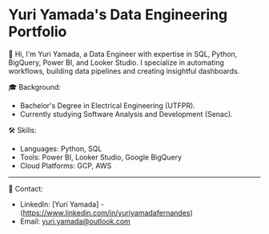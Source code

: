 # Yuri Yamada's Data Engineering Portfolio

👋 Hi, I'm Yuri Yamada, a Data Engineer with expertise in SQL, Python, BigQuery, Power BI, and Looker Studio. I specialize in automating workflows, building data pipelines and creating insightful dashboards.

🎓 Background:
- Bachelor's Degree in Electrical Engineering (UTFPR).
- Currently studying Software Analysis and Development (Senac).

🛠 Skills:
- Languages: Python, SQL
- Tools: Power BI, Looker Studio, Google BigQuery
- Cloud Platforms: GCP, AWS

---

📧 Contact:
- LinkedIn: [Yuri Yamada] - (https://www.linkedin.com/in/yuriyamadafernandes)
- Email: yuri.yamada@outlook.com
